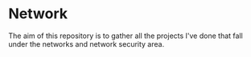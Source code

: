 # Network
The aim of this repository is to gather all the projects I've done that fall under the networks and network security area.
